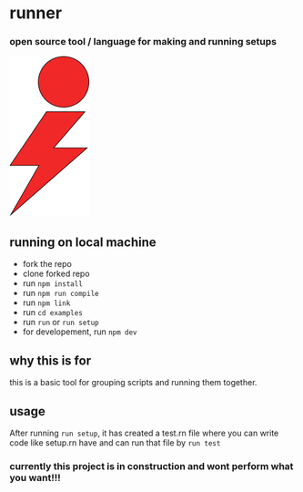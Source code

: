 # runner
### open source tool / language for making and running setups ###
 ![alt text](https://github.com/tanay-pingalkar/runner/blob/master/Frame%201.png)
## running on local machine
- fork the repo
- clone forked repo
- run `npm install`
- run `npm run compile`
- run `npm link`
- run `cd examples`
- run `run` or `run setup`
- for developement, run `npm dev`
## why this is for
this is a basic tool for grouping scripts and running them together.
## usage
After running `run setup`, it has created a test.rn file where you can write code like setup.rn have and can run that file by `run test`
### currently this project is in construction and wont perform what you want!!!
